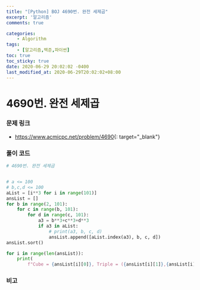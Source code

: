 ```yaml
---
title: "[Python] BOJ 4690번. 완전 세제곱"
excerpt: '알고리즘'
comments: true

categories:
    - Algorithm
tags:
    - [알고리즘,백준,파이썬]
toc: true
toc_sticky: true
date: 2020-06-29 20:02:02 -0400
last_modified_at: 2020-06-29T20:02:02+08:00
---
```


# 4690번. 완전 세제곱

### 문제 링크
- <https://www.acmicpc.net/problem/4690>{: target="\_blank"}

### 풀이 코드

```python
# 4690번. 완전 세제곱


# a <= 100
# b,c,d <= 100
aList = [i**3 for i in range(101)]
ansList = []
for b in range(2, 101):
    for c in range(b, 101):
        for d in range(c, 101):
            a3 = b**3+c**3+d**3
            if a3 in aList:
                # print(a3, b, c, d)
                ansList.append([aList.index(a3), b, c, d])
ansList.sort()

for i in range(len(ansList)):
    print(
        f"Cube = {ansList[i][0]}, Triple = ({ansList[i][1]},{ansList[i][2]},{ansList[i][3]})")
```

### 비고
